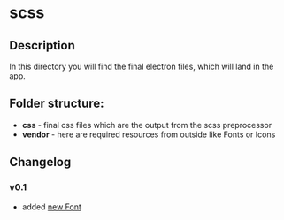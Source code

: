 # scss
## Description
In this directory you will find the final electron files, which will land in the app.
## Folder structure:
  - **css** - final css files which are the output from the scss preprocessor
  - **vendor** - here are required resources from outside like Fonts or Icons

## Changelog
### v0.1
  - added [new Font](/vendor/README.md#v01)
